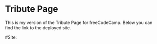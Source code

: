 # Tribute Page


This is my version of the Tribute Page for freeCodeCamp. Below you can find the link to the deployed site.

#Site:
